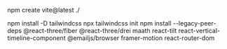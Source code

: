 npm create vite@latest ./

npm install -D tailwindcss
npx tailwindcss init
npm install --legacy-peer-deps @react-three/fiber @react-three/drei maath react-tilt react-vertical-timeline-component @emailjs/browser framer-motion react-router-dom